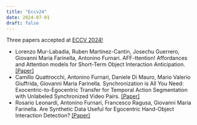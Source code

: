 ```yaml
---
title: "Eccv24"
date: 2024-07-01
draft: false
---
```


Three papers accepted at <a href="http://eccv2024.ecva.net">ECCV 2024!</a>
    <ul>
        <li>Lorenzo Mur-Labadia, Ruben Martinez-Cantin, Josechu Guerrero, Giovanni Maria Farinella, Antonino Furnari. AFF-ttention! Affordances and Attention models for Short-Term Object Interaction Anticipation. <a target="_blank" href="https://arxiv.org/pdf/2406.01194">[Paper]</a></li>
        <li>Camillo Quattrocchi, Antonino Furnari, Daniele Di Mauro, Mario Valerio Giuffrida, Giovanni Maria Farinella. Synchronization is All You Need: Exocentric-to-Egocentric Transfer for Temporal Action Segmentation with Unlabeled Synchronized Video Pairs. <a target="_blank" href="https://arxiv.org/pdf/2312.02638">[Paper]</a></li>
        <li>Rosario Leonardi, Antonino Furnari, Francesco Ragusa, Giovanni Maria Farinella. Are Synthetic Data Useful for Egocentric Hand-Object Interaction Detection? <a target="_blank" href="https://arxiv.org/pdf/2312.02672">[Paper]</a></li>
    </ul>
</li>